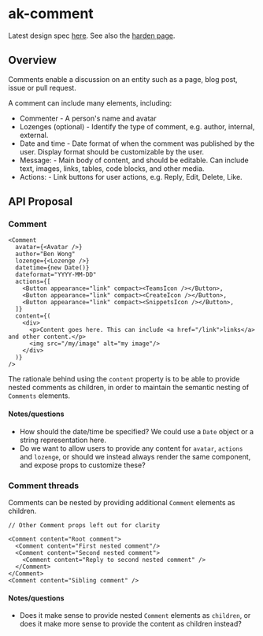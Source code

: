 # ak-comment

Latest design spec [here](https://extranet.atlassian.com/display/ADG/Comments+product).
See also the [harden page](https://extranet.atlassian.com/pages/viewpage.action?pageId=3064867141).

## Overview

Comments enable a discussion on an entity such as a page, blog post, issue or pull request.

A comment can include many elements, including:

* Commenter - A person's name and avatar
* Lozenges (optional) - Identify the type of comment, e.g. author, internal, external.
* Date and time - Date format of when the comment was published by the user. Display format should be customizable by the user.
* Message: - Main body of content, and should be editable. Can include text, images, links, tables, code blocks, and other media.
* Actions: - Link buttons for user actions, e.g. Reply, Edit, Delete, Like.

## API Proposal

### Comment

```
<Comment
  avatar={<Avatar />}
  author="Ben Wong"
  lozenge={<Lozenge />}
  datetime={new Date()}
  dateformat="YYYY-MM-DD"
  actions={[
    <Button appearance="link" compact><TeamsIcon /></Button>,
    <Button appearance="link" compact><CreateIcon /></Button>,
    <Button appearance="link" compact><SnippetsIcon /></Button>,
  ]}
  content={(
    <div>
      <p>Content goes here. This can include <a href="/link">links</a> and other content.</p>
      <img src="/my/image" alt="my image"/>
    </div>
  )}
/>
```

The rationale behind using the `content` property is to be able to provide nested comments as children, in order to maintain the semantic nesting of `Comments` elements.

#### Notes/questions

* How should the date/time be specified? We could use a `Date` object or a string representation here.
* Do we want to allow users to provide any content for `avatar`, `actions` and `lozenge`, or should we instead always render the same component, and expose props to customize these?

### Comment threads

Comments can be nested by providing additional `Comment` elements as children.

```
// Other Comment props left out for clarity

<Comment content="Root comment">
  <Comment content="First nested comment"/>
  <Comment content="Second nested comment">
    <Comment content="Reply to second nested comment" />
  </Comment>
</Comment>
<Comment content="Sibling comment" />
```

#### Notes/questions

* Does it make sense to provide nested `Comment` elements as `children`, or does it make more sense to provide the content as children instead?
